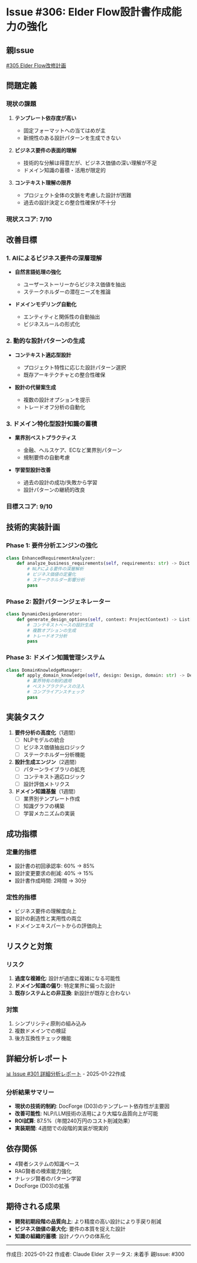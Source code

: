 # Issue #306: Elder Flow設計書作成能力の強化

## 親Issue
[#305 Elder Flow改修計画](elder-flow-improvement-plan.md)

## 問題定義

### 現状の課題
1. **テンプレート依存度が高い**
   - 固定フォーマットへの当てはめが主
   - 新規性のある設計パターンを生成できない

2. **ビジネス要件の表面的理解**
   - 技術的な分解は得意だが、ビジネス価値の深い理解が不足
   - ドメイン知識の蓄積・活用が限定的

3. **コンテキスト理解の限界**
   - プロジェクト全体の文脈を考慮した設計が困難
   - 過去の設計決定との整合性確保が不十分

### 現状スコア: 7/10

## 改善目標

### 1. AIによるビジネス要件の深層理解
- **自然言語処理の強化**
  - ユーザーストーリーからビジネス価値を抽出
  - ステークホルダーの潜在ニーズを推論
  
- **ドメインモデリング自動化**
  - エンティティと関係性の自動抽出
  - ビジネスルールの形式化

### 2. 動的な設計パターンの生成
- **コンテキスト適応型設計**
  - プロジェクト特性に応じた設計パターン選択
  - 既存アーキテクチャとの整合性確保

- **設計の代替案生成**
  - 複数の設計オプションを提示
  - トレードオフ分析の自動化

### 3. ドメイン特化型設計知識の蓄積
- **業界別ベストプラクティス**
  - 金融、ヘルスケア、ECなど業界別パターン
  - 規制要件の自動考慮

- **学習型設計改善**
  - 過去の設計の成功/失敗から学習
  - 設計パターンの継続的改良

### 目標スコア: 9/10

## 技術的実装計画

### Phase 1: 要件分析エンジンの強化
```python
class EnhancedRequirementAnalyzer:
    def analyze_business_requirements(self, requirements: str) -> Dict:
        # NLPによる要件の深層解析
        # ビジネス価値の定量化
        # ステークホルダー影響分析
        pass
```

### Phase 2: 設計パターンジェネレーター
```python
class DynamicDesignGenerator:
    def generate_design_options(self, context: ProjectContext) -> List[Design]:
        # コンテキストベースの設計生成
        # 複数オプションの生成
        # トレードオフ分析
        pass
```

### Phase 3: ドメイン知識管理システム
```python
class DomainKnowledgeManager:
    def apply_domain_knowledge(self, design: Design, domain: str) -> Design:
        # 業界特有の制約適用
        # ベストプラクティスの注入
        # コンプライアンスチェック
        pass
```

## 実装タスク

1. **要件分析の高度化**（1週間）
   - [ ] NLPモデルの統合
   - [ ] ビジネス価値抽出ロジック
   - [ ] ステークホルダー分析機能

2. **設計生成エンジン**（2週間）
   - [ ] パターンライブラリの拡充
   - [ ] コンテキスト適応ロジック
   - [ ] 設計評価メトリクス

3. **ドメイン知識基盤**（1週間）
   - [ ] 業界別テンプレート作成
   - [ ] 知識グラフの構築
   - [ ] 学習メカニズムの実装

## 成功指標

### 定量的指標
- 設計書の初回承認率: 60% → 85%
- 設計変更要求の削減: 40% → 15%
- 設計書作成時間: 2時間 → 30分

### 定性的指標
- ビジネス要件の理解度向上
- 設計の創造性と実用性の両立
- ドメインエキスパートからの評価向上

## リスクと対策

### リスク
1. **過度な複雑化**: 設計が過度に複雑になる可能性
2. **ドメイン知識の偏り**: 特定業界に偏った設計
3. **既存システムとの非互換**: 新設計が既存と合わない

### 対策
1. シンプリシティ原則の組み込み
2. 複数ドメインでの検証
3. 後方互換性チェック機能

## 詳細分析レポート
[📊 Issue #301 詳細分析レポート](../reports/issue-301-design-enhancement-analysis-report.md) - 2025-01-22作成

### 分析結果サマリー
- **現状の技術的制約**: DocForge (D03)のテンプレート依存性が主要因
- **改善可能性**: NLP/LLM技術の活用により大幅な品質向上が可能
- **ROI試算**: 87.5%（年間240万円のコスト削減効果）
- **実装期間**: 4週間での段階的実装が現実的

## 依存関係
- 4賢者システムの知識ベース
- RAG賢者の検索能力強化
- ナレッジ賢者のパターン学習
- DocForge (D03)の拡張

## 期待される成果
- **開発初期段階の品質向上**: より精度の高い設計により手戻り削減
- **ビジネス価値の最大化**: 要件の本質を捉えた設計
- **知識の組織的蓄積**: 設計ノウハウの体系化

---
作成日: 2025-01-22
作成者: Claude Elder
ステータス: 未着手
親Issue: #300